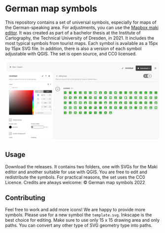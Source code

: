 # German map symbols
This repository contains a set of universal symbols, especially for maps of the German-speaking area. For adjustments, you can use the [Mapbox maki editor](https://labs.mapbox.com/maki-icons/editor/). It was created as part of a bachelor thesis at the Institute of Cartography, the Technical University of Dresden, in 2021. It includes the most typical symbols from tourist maps. Each symbol is available as a 15px by 15px SVG file. In addition, there is also a version of each symbol adjustable with QGIS. The set is open source, and CC0 licensed. 

![German map symbols in the Maki editor](maki-editor.png)

## Usage
Download the releases. It contains two folders, one with SVGs for the Maki editor and another suitable for use with QGIS. You are free to edit and redistribute the symbols. For practical reasons, the set uses the CC0 Licence. Credits are always welcome: © German map symbols 2022

## Contributing
Feel free to work and add more icons! We are happy to provide more symbols. Please use for a new symbol the ```template.svg```. Inkscape is the best choice for editing. Make sure to use only 15 x 15 drawing area and only paths. You can convert any other type of SVG geometry type into paths. 
